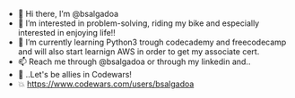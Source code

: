 - 👋 Hi there, I’m @bsalgadoa
- 👀 I’m interested in problem-solving, riding my bike and especially interested in enjoying life!!
- 🌱 I’m currently learning Python3 trough codecademy and freecodecamp and will also start learnign AWS in order to get my associate cert.  
- 📫 Reach me through @bsalgadoa or through my linkedin and.. 
- 🥷 ..Let's be allies in Codewars!
- 💥 https://www.codewars.com/users/bsalgadoa
<!---
bsalgadoa/bsalgadoa is a ✨ special ✨ repository because its `README.md` (this file) appears on your GitHub profile.
You can click the Preview link to take a look at your changes.
--->

